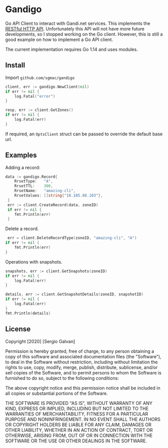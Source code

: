 # Gandigo

Go API Client to interact with Gandi.net services. This implements the [RESTful HTTP API](https://doc.livedns.gandi.net/). Unfortunately this API will not have more future developments, so I stopped working on the Go client. However, this is still a good example on how to implement a Go API client.

The current implementation requires Go 1.14 and uses modules.

## Install 

Import `github.com/sgmac/gandigo` 


```go
client, err := gandigo.NewClient(nil)
if err != nil {
	log.Fatal("error")
}

resp, err := client.GetZones()
if err != nil {
	log.Fatal(err)
}

```

If required, an `OptsClient` struct can be passed to override the default base url.

## Examples

Adding a record:

```go
data := gandigo.Record{
 	RrsetType:   "A",
 	RrsetTTL:    300,
 	RrsetName:   "amazing-cli",
 	RrsetValues: []string{"18.185.88.103"},
 }
 err := client.CreateRecord(data, zoneID)
 if err != nil {
 	fmt.Println(err)
 }
```

Delete a record.

```go
 err = client.DeleteRecordType(zoneID, "amazing-cli", "A")
if err != nil {
	fmt.Println(err)
}
```

Operations with snapshots.

```go
snapshots, err := client.GetSnapshots(zoneID)
if err != nil {
	log.Fatal(err)
}

details, err := client.GetSnapshotDetails(zoneID, snapshotID)
if err != nil {
	log.Fatal(err)
}
fmt.Println(details)
```

## License

Copyright [2020] [Sergio Galvan]

Permission is hereby granted, free of charge, to any person obtaining a copy of this software and associated documentation files (the "Software"), to deal in the Software without restriction, including without limitation the rights to use, copy, modify, merge, publish, distribute, sublicense, and/or sell copies of the Software, and to permit persons to whom the Software is furnished to do so, subject to the following conditions:

The above copyright notice and this permission notice shall be included in all copies or substantial portions of the Software.

THE SOFTWARE IS PROVIDED "AS IS", WITHOUT WARRANTY OF ANY KIND, EXPRESS OR IMPLIED, INCLUDING BUT NOT LIMITED TO THE WARRANTIES OF MERCHANTABILITY, FITNESS FOR A PARTICULAR PURPOSE AND NONINFRINGEMENT. IN NO EVENT SHALL THE AUTHORS OR COPYRIGHT HOLDERS BE LIABLE FOR ANY CLAIM, DAMAGES OR OTHER LIABILITY, WHETHER IN AN ACTION OF CONTRACT, TORT OR OTHERWISE, ARISING FROM, OUT OF OR IN CONNECTION WITH THE SOFTWARE OR THE USE OR OTHER DEALINGS IN THE SOFTWARE.

